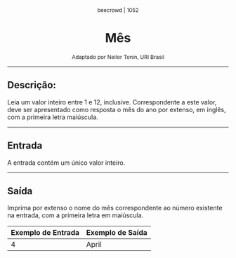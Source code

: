 <p align="center" style="font-size: 12px;">beecrowd | 1052</p>
<h1 align="center">Mês</h1>
<p align="center" style="font-size: 12px;">Adaptado por Neilor Tonin, URI Brasil</p>

---

## Descrição:
Leia um valor inteiro entre 1 e 12, inclusive. Correspondente a este valor, deve ser apresentado como resposta o mês do ano por extenso, em inglês, com a primeira letra maiúscula.

---

## Entrada
A entrada contém um único valor inteiro.

---

## Saída
Imprima por extenso o nome do mês correspondente ao número existente na entrada, com a primeira letra em maiúscula.

| Exemplo de Entrada | Exemplo de Saída      |
|--------------------|-----------------------|
|   4                |  April                |

